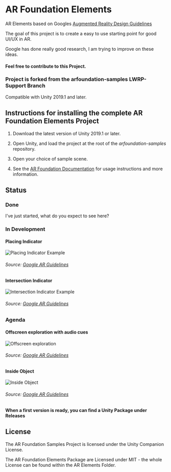 # AR Foundation Elements
AR Elements based on Googles [Augmented Reality Design Guidelines](https://designguidelines.withgoogle.com/ar-design/augmented-reality-design-guidelines/introduction.html)

The goal of this project is to create a easy to use starting point for good UI/UX in AR. 

Google has done really good research, I am trying to improve on these ideas.
#### Feel free to contribute to this Project.


### Project is forked from the arfoundation-samples LWRP-Support Branch

Compatible with Unity 2019.1 and later.

## Instructions for installing the complete AR Foundation Elements Project

1. Download the latest version of Unity 2019.1 or later.

2. Open Unity, and load the project at the root of the *arfoundation-samples* repository.

3. Open your choice of sample scene.

4. See the [AR Foundation Documentation](https://docs.unity3d.com/Packages/com.unity.xr.arfoundation@latest?preview=1) for usage instructions and more information.


## Status
### Done
I've just started, what do you expect to see here?



### In Development
#### Placing Indicator
![Placing Indicator Example][placing]
###### Source: [Google AR Guidelines](https://designguidelines.withgoogle.com/ar-design/augmented-reality-design-guidelines/introduction.html)

#### Intersection Indicator
![Intersection Indicator Example][intersect]
###### Source: [Google AR Guidelines](https://designguidelines.withgoogle.com/ar-design/augmented-reality-design-guidelines/introduction.html)



### Agenda
#### Offscreen exploration with audio cues
![Offscreen exploration][offscreen]
###### Source: [Google AR Guidelines](https://designguidelines.withgoogle.com/ar-design/augmented-reality-design-guidelines/introduction.html)

#### Inside Object
![Inside Object][inside]
###### Source: [Google AR Guidelines](https://designguidelines.withgoogle.com/ar-design/augmented-reality-design-guidelines/introduction.html)

#### When a first version is ready, you can find a Unity Package under Releases

## License
The AR Foundation Samples Project is licensed under the Unity Companion License.

The AR Foundation Elements Package are Licensed under MIT - the whole License can be found within the AR Elements Folder.

[placing]: https://designguidelines.withgoogle.com/ar-design/assets/1cLedV1CouTvC6RZheJbEK_891frLUbpP/destinationpoint.gif "Placing Indicator"

[intersect]: https://designguidelines.withgoogle.com/ar-design/assets/13zJwtHDk-Nix-2b6Gv5St0h7biDq2l6v/depthcollision.png "Intersection Indicator"

[offscreen]: https://designguidelines.withgoogle.com/ar-design/assets/1S7usFc3ztErMcRwUBRwZyhnWPzO5kMZA/offscreenexploration.gif "Offscreen exploration"

[inside]: https://designguidelines.withgoogle.com/ar-design/assets/1tWJkT8JTZmSfYehB3Bvx5IBAoATcl6Nk/insideobject.gif "Inside Object"
